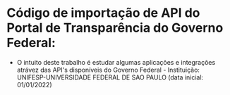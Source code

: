 # **Código de importação de API do Portal de Transparência do Governo Federal**:


*   O intuito deste trabalho é estudar algumas aplicações e integrações atrávez das API's disponíveis do Governo Federal - Instituição: UNIFESP-UNIVERSIDADE FEDERAL DE SAO PAULO (data inicial: 01/01/2022)


